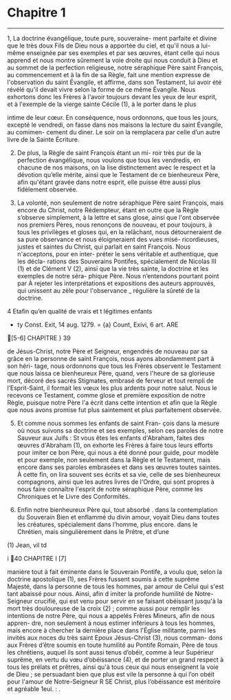 # Chapitre 1

***

1, La doctrine évangélique, toute pure, souveraine- ment parfaite et divine que le très doux Fils de Dieu nous a apportée du ciel, et qu'il nous a lui-même enseignée par ses exemples et par ses œuvres, étant celle qui nous apprend et nous montre sûrement la voie droite qui nous conduit à Dieu et au sommet de la perfection religieuse, notre séraphique Père saint François, au commencement et à la fin de sa Règle, fait une mention expresse de l'observation du saint Évangile, et affirme, dans son Testament, lui avoir été révélé qu'il devait vivre selon la forme de ce même Évangile. Nous exhortons donc les Frères à l'avoir toujours devant les yeux de leur esprit, et à l'exemple de la vierge sainte Cécile (1), à le porter dans le plus

intime de leur cœur. En conséquence, nous ordonnons,
que tous les jours, excepté le vendredi, on fasse dans
nos maisons la lecture du saint Évangile, au comimen-
cement du diner. Le soir on la remplacera par celle
d’un autre livre de la Sainte Écriture.

[^1]: *Bréviaire Rom*., 22 Novembre.

2. De plus, la Règle de saint François étant un mi-
roir très pur de la perfection évangélique, nous voulons
que tous les vendredis, en chacune de nos maisons, on
la lise distinctement avec le respect et la dévotion qu’elle
mérite, ainsi que le Testament de ce bienheureux Père,
afin qu'étant gravée dans notre esprit, elle puisse être
aussi plus fidèlement observée.

3. La volonté, non seulement de notre séraphique
Père saint François, mais encore du Christ, notre
Rédempteur, étant en outre que la Règle s’observe
simplement, à la lettre et sans glose, ainsi que l'ont
observée nos premiers Pères, nous renonçons de
nouveau, et pour toujours, à tous les privilèges et
gloses qui, en la relâchant, nous détourneraient de sa
pure observance et nous éloigneraient des vues misé-
ricordieuses, justes et saintes du Christ, qui parlait
en saint François. Nous n'acceptons, pour en inter-
préter le sens véritable et authentique, que les décla-
rations des Souverains Pontifes, spécialement de
Nicolas III (1) et de Clément V (2), ainsi que la vie
très sainte, la doctrine et les exemples de notre séra-
phique Père. Nous n’entendons pourtant point par
À rejeter les interprétations et expositions des auteurs
approuvés, qui unissent au zèle pour l'observance
_ régulière la sûreté de la doctrine.

4 Etafin qu’en qualité de vrais et t légitimes enfants

- ty Const. Exit, 14 aug. 1279.
= {a} Count, Exivi, 6 art. ARE

[5-6] CHAPITRE } 39

de Jésus-Christ, notre Père et Seigneur, engendrés
de nouveau par sa grâce en la personne de saint
François, nous ayons abondamment part à son héri-
tage, nous ordonnons que tous les Frères observent
le Testament que nous laissa ce bienheureux Père,
quand, vers l'heure de sa glorieuse mort, décoré des
sacrés Stigmates, embrasé de ferveur et tout rempli
de l’Esprit-Saint, il formait les vœux les plus ardents
pour notre salut. Nous le recevons ce Testament,
comme glose et première exposition de notre Règle,
puisque notre Père l'a écrit dans cette intention et
afin que la Règle que nous avons promise fut plus
saintement et plus parfaitement observée.

5. Et comme nous sommes les enfants de saint Fran-
çois dans la mesure où nous suivons sa doctrine et ses
exemples, selon ces paroles de notre Sauveur aux
Juifs : St vous êtes les enfants d'Abraham, faites
des œuvres d'Abraham (1), on exhorte les Frères à
faire tous leurs efforts pour imiter ce bon Père, qui
nous a été donné pour guide, pour modèle et pour
exemple, non seulement dans la Règle et le Testament,
mais encore dans ses paroles embrasées et dans ses
œuvres toutes saintes. À cette fin, on lira souvent ses
écrits et sa vie, celle de ses bienheureux compagnons,
ainsi que les autres livres de l'Ordre, qui sont propres
à nous faire connaître l'esprit de notre séraphique Père,
comme les Chroniques et le Livre des Conformités.

6. Enfin notre bienheureux Père qui, tout absorbé .
dans la contemplation du Souverain Bien et enflammé
du divin amour, voyait Dieu dans toutes les créatures,
spécialement dans l’homme, plus encore. dans le
Chrétien, mais singulièrement dans le Prêtre, et d’une

(1) Jean, vil td

i
40 CHAPITRE I [7]

manière tout à fait éminente dans le Souverain Pontife,
a voulu que, selon la doctrine apostolique (1), ses
Frères fussent soumis à cette suprême Majesté, dans
la personne de tous les hommes, par amour de Celui
qui s'est tant abaissé pour nous. Ainsi, afin d imiter
la profonde humilité de Notre-Seigneur crucifié, qui
est venu pour servir en se faisant obéissant jusqu'à
la mort très douloureuse de la croix (2) ; comme
aussi pour remplir les intentions de notre Père, qui
nous a appelés Frères Mineurs, afin de nous appren-
dre, non seulement à nous estimer inférieurs à tous
les hommes, mais encore à chercher la dernière place
dans l'Église militante, parmi les invités aux noces
du très saint Epoux Jésus-Christ (3), nous comman-
dons aux Frères d’être soumis en toute humilité au
Pontife Romain, Père de tous les chrétiens, auquel
ils sont aussi tenus d’obéir, comme à leur Supérieur
suprême, en vertu du vœu d’obéissance (4), et de
porter un grand respect à tous les prélats et prêtres,
ainsi qu'à tous ceux qui nous enseignent la voie de
Dieu ; se persuadant bien que plus est vile la personne
à qui l’on obéit pour l'amour de Notre-Seigneur
R SE Christ, plus l’obéissance est méritoire et agréable
1eui. : .

